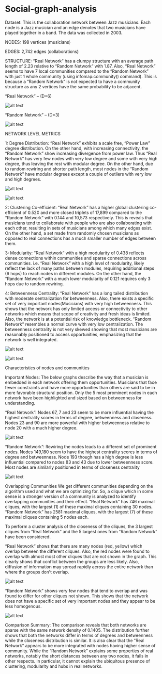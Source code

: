 # Social-graph-analysis

Dataset: This is the collaboration network between Jazz musicians. Each node is a Jazz musician and an edge denotes that two 
         musicians have played together in a band. The data was collected in 2003.

NODES:   198 vertices (musicians)

EDGES:   2,742 edges (collaborations)

STRUCTURE:
“Real Network” has a clumpy structure with an average path length of 2.23 relative to “Random Network” with 1.87. Also, “Real Network” seems to have 7 local communities compared to the “Random Network” with just 1 whole community (using infomap.community() command). This is because a “Random Network” is not expected to have a community structure as any 2 vertices have the same probability to be adjacent.  
            
“Real Network” – (D=6)

![alt text](https://github.com/VidhyaBatmaradjy/Social-network-analysis/blob/master/graph%20analysis/screenshots/realnetwork.png)

“Random Network” – (D=3)

![alt text](https://github.com/VidhyaBatmaradjy/Social-network-analysis/blob/master/graph%20analysis/screenshots/randomnetwork.png)


NETWORK LEVEL METRICS

1: Degree Distribution: 
“Real Network” exhibits a scale free, “Power Law” degree distribution. On the other hand, with increasing connectivity, the “Random Network” show increasing divergence from power law. Thus “Real Network” has very few nodes with very low degree and some with very high degree, thus leaving the rest with modular degree.  On the other hand, due to random rewiring and shorter path length, most nodes in the “Random Network” have modular degrees except a couple of outliers with very low and high degrees.

![alt text](https://github.com/VidhyaBatmaradjy/Social-network-analysis/blob/master/graph%20analysis/screenshots/degree_realnetwork.png)


![alt text](https://github.com/VidhyaBatmaradjy/Social-network-analysis/blob/master/graph%20analysis/screenshots/degree_randomnetwork.png)


2: Clustering Co-efficient: 
“Real Network” has a higher global clustering co-efficient of 0.520 and more closed triplets of 17,899 compared to the “Random Network” with 0.144 and 10,573 respectively. This is reveals that musicians tend to collaborate with people who are also collaborating with each other, resulting in sets of musicians among which many edges exist. On the other hand, a set made from randomly chosen musicians as opposed to real connections has a much smaller number of edges between them.

3: Modularity: “Real Network” with a high modularity of 0.438 reflects dense connections within communities and sparse connections across communities. i.e. “Real Network” with a high level of modularity, likely reflect the lack of many paths between modules, requiring additional steps (6 hops) to reach nodes in different modules. On the other hand, the “Random Network” with a much lower modularity of 0.121 requires only 3 hops due to random rewiring.

4: Betweenness Centrality: “Real Network” has a long tailed distribution with moderate centralization for betweenness. Also, there exists a specific set of very important nodes(Musicians) with very high betweenness. This shows that the network has only limited access or connectivity to other networks which means that scope of creativity and fresh ideas is limited. Also, the network is at a potential risk of knowledge bottleneck.
“Random Network” resembles a normal curve with very low centralization. The betweenness centrality is not very skewed showing that most musicians are reasonably positioned to access opportunities, emphasizing that the network is well integrated. 

![alt text](https://github.com/VidhyaBatmaradjy/Social-network-analysis/blob/master/graph%20analysis/screenshots/betweenness_real.png)

![alt text](https://github.com/VidhyaBatmaradjy/Social-network-analysis/blob/master/graph%20analysis/screenshots/betweenness_random.png)


Characteristics of nodes and communities

Important Nodes: The below graphs describe the way that a musician is embedded in each network offering them opportunities. Musicians that face fewer constraints and have more opportunities than others are said to be in more favorable structural position. Only the 5 most prominent nodes in each network have been highlighted and sized based on betweenness for understanding.
                                          
“Real Network”: Nodes 67, 7 and 23 seem to be more influential having the highest centrality scores in terms of degree, betweenness and closeness. Nodes 23 and 90 are more powerful with higher betweenness relative to node 20 with a much higher degree.

![alt text](https://github.com/VidhyaBatmaradjy/Social-network-analysis/blob/master/graph%20analysis/screenshots/centralnodes_real.png)


“Random Network”: Rewiring the nodes leads to a different set of prominent nodes. Nodes 149,180 seem to have the highest centrality scores in terms of degree and betweenness. Node 193 though has a high degree is less influential compared to nodes 83 and 43 due to lower betweenness score. Most nodes are similarly positioned in terms of closeness centrality

![alt text](https://github.com/VidhyaBatmaradjy/Social-network-analysis/blob/master/graph%20analysis/screenshots/centralnodes_random.png)

Overlapping Communities
We get different communities depending on the algorithm used and what we are optimizing for. So, a clique which in some sense is a stronger version of a community is analyzed to identify overlapping communities and their effect.
“Real Network” has 746 maximal cliques, with the largest (1) of these maximal cliques containing 30 nodes. “Random Network” has 2581 maximal cliques, with the largest (7) of these maximal cliques containing 5 nodes each.

To perform a cluster analysis of the closeness of the cliques, the 3 largest cliques from “Real Network” and the 5 largest ones from “Random Network” have been considered.

“Real Network” shows that there are many nodes (red, yellow) which overlap between the different cliques. Also, the red nodes were found to overlap with almost most other cliques that are not shown in the graph. This clearly shows that conflict between the groups are less likely. Also, diffusion of information may spread rapidly across the entire network than where the groups don't overlap.

![alt text](https://github.com/VidhyaBatmaradjy/Social-network-analysis/blob/master/graph%20analysis/screenshots/clique_real.png)


“Random Network” shows very few nodes that tend to overlap and was found to differ for other cliques not shown. This shows that the network does not have a specific set of very important nodes and they appear to be less homogenous.

![alt text](https://github.com/VidhyaBatmaradjy/Social-network-analysis/blob/master/graph%20analysis/screenshots/clique_random.png)


Comparison Summary: The comparison reveals that both networks are sparse with the same network density of 0.1405. The distribution further shows that both the networks differ in terms of degrees and betweenness while the closeness distribution is similar. It is also clear that the “Real Network” appears to be more integrated with nodes having higher sense of community. While the “Random Network” explains some properties of real networks, notably the short distances between any two nodes, it fails in other respects. In particular, it cannot explain the ubiquitous presence of clustering, modularity and hubs in real networks.


